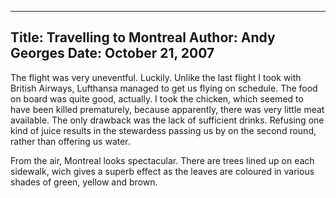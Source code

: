 -----
Title:  Travelling to Montreal
Author: Andy Georges
Date: October 21, 2007
----







The flight was very uneventful. Luckily. Unlike the last flight I took
with British Airways, Lufthansa managed to get us flying on schedule.
The food on board was quite good, actually. I took the chicken, which
seemed to have been killed prematurely, because apparently, there was
very little meat available. The only drawback was the lack of sufficient
drinks. Refusing one kind of juice results in the stewardess passing us
by on the second round, rather than offering us water.


From the air, Montreal looks spectacular. There are trees lined up on
each sidewalk, wich gives a superb effect as the leaves are coloured in
various shades of green, yellow and brown.




